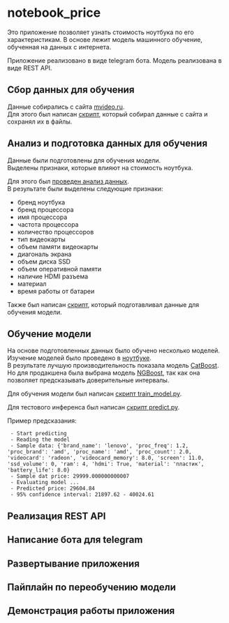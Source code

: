 # notebook_price

Это приложение позволяет узнать стоимость ноутбука по его характеристикам.
В основе лежит модель машинного обучение, обученная на данных с интернета.

Приложение реализовано в виде telegram бота.
Модель реализована в виде REST API.

## Сбор данных для обучения
Данные собирались с сайта [mvideo.ru](https://www.mvideo.ru).  
Для этого был написан [скрипт](/parsers/mvideo_parser/README.md), который собирал данные с сайта и сохранял их в файлы.

## Анализ и подготовка данных для обучения
Данные были подготовлены для обучения модели.  
Выделены признаки, которые влияют на стоимость ноутбука.  

Для этого был [проведен анализ данных](/notebooks/EDA.ipynb).  
В результате были выделены следующие признаки:
- бренд ноутбука
- бренд процессора
- имя процессора
- частота процессора
- количество процессоров
- тип видеокарты
- объем памяти видеокарты
- диагональ экрана
- объем диска SSD
- объем оперативной памяти
- наличие HDMI разъема
- материал
- время работы от батареи

Также был написан [скрипт](/scripts/prepare_data.py), который подготавливал данные для обучения модели.

## Обучение модели
На основе подготовленных данных было обучено несколько моделей.    
Изучение моделей было проведено в [ноутбуке](/notebooks/model_selection.ipynb).  
В результате лучшую производительность показала модель [CatBoost](https://catboost.ai/).  
Но для продакшена была выбрана модель [NGBoost](https://stanfordmlgroup.github.io/projects/ngboost/), так как она позволяет предсказывать доверительные интервалы.  

Для обучения модели был написан [скрипт train_model.py](/scripts/train_model.py).

Для тестового инференса был написан [скрипт predict.py](/scripts/predict.py).  

Пример предсказания:
```
 - Start predicting
 - Reading the model
 - Sample data: {'brand_name': 'lenovo', 'proc_freq': 1.2, 'proc_brand': 'amd', 'proc_name': 'amd', 'proc_count': 2.0, 'videocard': 'radeon', 'videocard_memory': 8.0, 'screen': 11.0, 'ssd_volume': 0, 'ram': 4, 'hdmi': True, 'material': 'пластик', 'battery_life': 8.0}
 - Sample dat price: 29999.000000000007
 - Evaluating model ...
 - Predicted price: 29604.84
 - 95% confidence interval: 21897.62 - 40024.61

```



## Реализация REST API

## Написание бота для telegram

## Развертывание приложения

## Пайплайн по переобучению модели

## Демонстрация работы приложения



